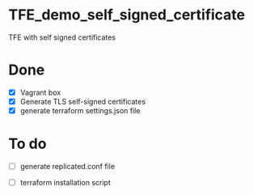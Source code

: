 # TFE_demo_self_signed_certificate
TFE with self signed certificates


# Done
- [x] Vagrant box
- [x] Generate TLS self-signed certificates
- [x] generate terraform settings.json file

# To do  
- [ ] generate replicated.conf file
- [ ] terraform installation script

